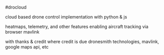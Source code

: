 #drocloud

cloud based drone control implementation with python & js 

heatmaps, telemetry, and other features enabling aircraft tracking via browser
mavlink

with thanks & credit where credit is due dronesmith technologies, mavlink, google maps api, etc
